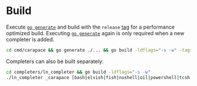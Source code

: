 # Build

Execute [`go generate`] and build with the `release` [tag](https://www.digitalocean.com/community/tutorials/customizing-go-binaries-with-build-tags) for a performance optimized build.
Executing [`go generate`] again is only required when a new completer is added.

```sh
cd cmd/carapace && go generate ./... && go build -ldflags="-s -w" -tags release
```

Completers can also be built separately:

```sh
cd completers/ln_completer && go build -ldflags="-s -w"
./ln_completer _carapace [bash|elvish|fish|nushell|oil|powershell|tcsh|xonsh|zsh]
```

[`go generate`]:https://go.dev/blog/generate
